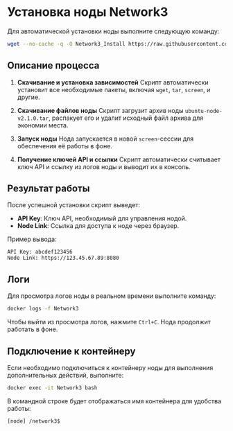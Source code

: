 # Установка ноды Network3

Для автоматической установки ноды выполните следующую команду:

```bash
wget --no-cache -q -O Network3_Install https://raw.githubusercontent.com/TauroDeLline/Nodes/main/Network3/Network3_Install && chmod +x Network3_Install && ./Network3_Install
```

## Описание процесса

1. **Скачивание и установка зависимостей**
   Скрипт автоматически установит все необходимые пакеты, включая `wget`, `tar`, `screen`, и другие.

2. **Скачивание файлов ноды**
   Скрипт загрузит архив ноды `ubuntu-node-v2.1.0.tar`, распакует его и удалит исходный файл архива для экономии места.

3. **Запуск ноды**
   Нода запускается в новой `screen`-сессии для обеспечения её работы в фоне.

4. **Получение ключей API и ссылки**
   Скрипт автоматически считывает ключ API и ссылку из логов ноды и выводит их в консоль.

## Результат работы

После успешной установки скрипт выведет:

- **API Key**: Ключ API, необходимый для управления нодой.
- **Node Link**: Ссылка для доступа к ноде через браузер.

Пример вывода:

```
API Key: abcdef123456
Node Link: https://123.45.67.89:8080
```

## Логи

Для просмотра логов ноды в реальном времени выполните команду:

```bash
docker logs -f Network3
```

Чтобы выйти из просмотра логов, нажмите `Ctrl+C`. Нода продолжит работать в фоне.

## Подключение к контейнеру

Если необходимо подключиться к контейнеру ноды для выполнения дополнительных действий, выполните:

```bash
docker exec -it Network3 bash
```

В командной строке будет отображаться имя контейнера для удобства работы:

```
[node] /network3$
```

